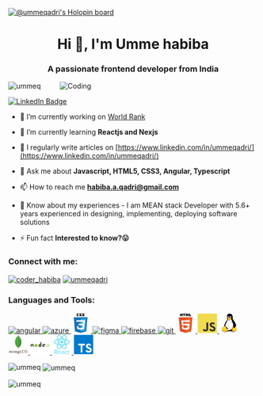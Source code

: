 [![@ummeqadri's Holopin board](https://holopin.io/api/user/board?user=ummeqadri)](https://holopin.io/@ummeqadri)
<h1 align="center">Hi 👋, I'm Umme habiba</h1>
<h3 align="center">A passionate frontend developer from India</h3>
<img align="right" alt="Coding" width="400" src="https://steamuserimages-a.akamaihd.net/ugc/1631947648964785474/81CBA15178466DD47195A239232202E78987B714/?imw=637&imh=358&ima=fit&impolicy=Letterbox&imcolor=%23000000&letterbox=true"/>
<p align="left"> <img src="https://komarev.com/ghpvc/?username=ummeq&label=Profile%20views&color=0e75b6&style=flat" alt="ummeq" /> </p>

<p align="left">
<a target="_blank"  href="https://www.linkedin.com/in/ummeqadri/"><img src="https://img.shields.io/badge/-@ummeqadri-0077B5?style=flat-square&amp;labelColor=0077B5&amp;logo=LinkedIn&amp;link=https://www.linkedin.com/in/ummeqadri/" alt="LinkedIn Badge"></a>


- 🔭 I’m currently working on [World Rank](https://www.figma.com/file/MwfoHqI1fF2BMlLssQl2xQ/World-Ranks?node-id=0%3A1)

- 🌱 I’m currently learning **Reactjs and Nexjs**

- 📝 I regularly write articles on [https://www.linkedin.com/in/ummeqadri/](https://www.linkedin.com/in/ummeqadri/)

- 💬 Ask me about **Javascript, HTML5, CSS3, Angular, Typescript**

- 📫 How to reach me **habiba.a.qadri@gmail.com**

- 📄 Know about my experiences - I am MEAN stack Developer with 5.6+ years experienced in designing, implementing, deploying software solutions

- ⚡ Fun fact **Interested to know?😛**

<h3 align="left">Connect with me:</h3>
<p align="left">
<a href="https://twitter.com/coder_habiba" target="blank"><img align="center" src="https://raw.githubusercontent.com/rahuldkjain/github-profile-readme-generator/master/src/images/icons/Social/twitter.svg" alt="coder_habiba" height="30" width="40" /></a>
<a href="https://linkedin.com/in/ummeqadri" target="blank"><img align="center" src="https://raw.githubusercontent.com/rahuldkjain/github-profile-readme-generator/master/src/images/icons/Social/linked-in-alt.svg" alt="ummeqadri" height="30" width="40" /></a>
</p>

<h3 align="left">Languages and Tools:</h3>
<p align="left"> <a href="https://angular.io" target="_blank" rel="noreferrer"> <img src="https://angular.io/assets/images/logos/angular/angular.svg" alt="angular" width="40" height="40"/> </a> <a href="https://azure.microsoft.com/en-in/" target="_blank" rel="noreferrer"> <img src="https://www.vectorlogo.zone/logos/microsoft_azure/microsoft_azure-icon.svg" alt="azure" width="40" height="40"/> </a> <a href="https://www.w3schools.com/css/" target="_blank" rel="noreferrer"> <img src="https://raw.githubusercontent.com/devicons/devicon/master/icons/css3/css3-original-wordmark.svg" alt="css3" width="40" height="40"/> </a> <a href="https://www.figma.com/" target="_blank" rel="noreferrer"> <img src="https://www.vectorlogo.zone/logos/figma/figma-icon.svg" alt="figma" width="40" height="40"/> </a> <a href="https://firebase.google.com/" target="_blank" rel="noreferrer"> <img src="https://www.vectorlogo.zone/logos/firebase/firebase-icon.svg" alt="firebase" width="40" height="40"/> </a> <a href="https://git-scm.com/" target="_blank" rel="noreferrer"> <img src="https://www.vectorlogo.zone/logos/git-scm/git-scm-icon.svg" alt="git" width="40" height="40"/> </a> <a href="https://www.w3.org/html/" target="_blank" rel="noreferrer"> <img src="https://raw.githubusercontent.com/devicons/devicon/master/icons/html5/html5-original-wordmark.svg" alt="html5" width="40" height="40"/> </a> <a href="https://developer.mozilla.org/en-US/docs/Web/JavaScript" target="_blank" rel="noreferrer"> <img src="https://raw.githubusercontent.com/devicons/devicon/master/icons/javascript/javascript-original.svg" alt="javascript" width="40" height="40"/> </a> <a href="https://www.linux.org/" target="_blank" rel="noreferrer"> <img src="https://raw.githubusercontent.com/devicons/devicon/master/icons/linux/linux-original.svg" alt="linux" width="40" height="40"/> </a> <a href="https://www.mongodb.com/" target="_blank" rel="noreferrer"> <img src="https://raw.githubusercontent.com/devicons/devicon/master/icons/mongodb/mongodb-original-wordmark.svg" alt="mongodb" width="40" height="40"/> </a> <a href="https://nodejs.org" target="_blank" rel="noreferrer"> <img src="https://raw.githubusercontent.com/devicons/devicon/master/icons/nodejs/nodejs-original-wordmark.svg" alt="nodejs" width="40" height="40"/> </a> <a href="https://reactjs.org/" target="_blank" rel="noreferrer"> <img src="https://raw.githubusercontent.com/devicons/devicon/master/icons/react/react-original-wordmark.svg" alt="react" width="40" height="40"/> </a> <a href="https://www.typescriptlang.org/" target="_blank" rel="noreferrer"> <img src="https://raw.githubusercontent.com/devicons/devicon/master/icons/typescript/typescript-original.svg" alt="typescript" width="40" height="40"/> </a> </p>

<p><img align="left" src="https://github-readme-stats.vercel.app/api/top-langs?username=ummeq&show_icons=true&locale=en&layout=compact" alt="ummeq" /></p>

<p>&nbsp;<img align="center" src="https://github-readme-stats.vercel.app/api?username=ummeq&show_icons=true&locale=en" alt="ummeq" /></p>

<p><img align="center" src="https://github-readme-streak-stats.herokuapp.com/?user=ummeq&" alt="ummeq" /></p>
